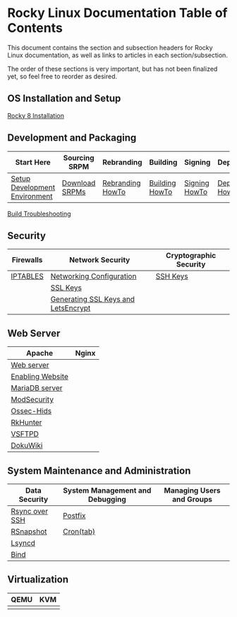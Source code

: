 # Rocky Linux Documentation Table of Contents

This document contains the section and subsection headers for Rocky Linux documentation, as well as links to articles in each section/subsection.

The order of these sections is very important, but has not been finalized yet, so feel free to reorder as desired.

## OS Installation and Setup
[Rocky 8 Installation](../guides/rocky-8-installation.md)


## Development and Packaging

Start Here | Sourcing SRPM | Rebranding | Building | Signing | Deployment
--- | --- | --- | --- | --- | ---
[Setup Development Environment](../guides/package_dev_start.md) | [Download SRPMs](../guides/package_sources.md) | [Rebranding HowTo](../guides/package_debranding.md) | [Building HowTo](../guides/package_building.md) | [Signing HowTo](../guides/package_signing.md) | [Deployment HowTo](../guides/package_deployment.md)
 [Build Troubleshooting](../guides/package_build_troubleshooting.md) 


## Security

| Firewalls | Network Security | Cryptographic Security | 
| --- | --- | --- | 
|[IPTABLES](../guides/enabling_iptables_firewall.md) | [Networking Configuration](../guides/basic_network_configuration.md) | [SSH Keys](../guides/ssh_public_private_keys.md) |
| | [SSL Keys](../guides/ssl_keys_https.md) |
| | [Generating SSL Keys and LetsEncrypt](../guides/generating_ssl_keys_lets_encrypt.md) |


## Web Server

| Apache | Nginx |
| --- | --- |
|[Web server](../guides/apache_hardened_webserver.md) | | 
|[Enabling Website](../guides/apache-sites-enabled.md) | |
|[MariaDB server](../guides/database_mariadb-server.md) | | 
|[ModSecurity](../guides/apache_hardened_webserver_modsecurity.md) | | 
|[Ossec-Hids](../guides/apache_hardened_webserver_ossec-hids.md) | | 
|[RkHunter](../guides/apache_hardened_webserver_rkhunter.md) | | 
|[VSFTPD](../guides/secure_ftp_server_vsftpd.md) | | 
| [DokuWiki](../guides/dokuwiki_server.md) |  |

## System Maintenance and Administration

| Data Security | System Management and Debugging | Managing Users and Groups |
| --- | --- | --- 
| [Rsync over SSH](../guides/rsync_ssh.md) | [Postfix](../guides/postfix_reporting.md) |  |
| [RSnapshot](../guides/rsnapshot_backup.md) | [Cron(tab)](../guides/cron_jobs_howto.md) |  |
| [Lsyncd](../guides/mirroring_lsyncd.md) | | 
| [Bind](../guides/private_dns_server_using_bind.md) |  |

## Virtualization

| QEMU | KVM | 
| --- | --- |
| | | 



